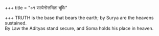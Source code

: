 +++
title = "०१ सत्येनोत्तभिता भूमिः"

+++
TRUTH is the base that bears the earth; by Surya are the heavens sustained.  
     By Law the Adityas stand secure, and Soma holds his place in heaven.